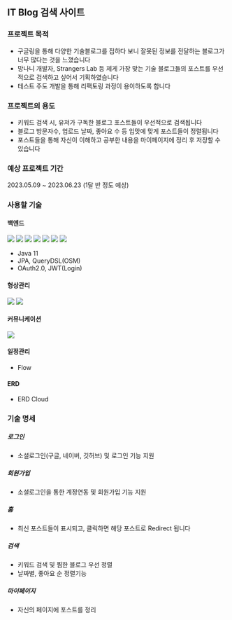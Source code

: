 ## IT Blog 검색 사이트

### 프로젝트 목적
- 구글링을 통해 다양한 기술블로그를 접하다 보니 잘못된 정보를 전달하는 블로그가 너무 많다는 것을 느꼈습니다
- 망나니 개발자, Strangers Lab 등 제게 가장 맞는 기술 블로그들의 포스트를 우선적으로 검색하고 싶어서 기획하였습니다
- 테스트 주도 개발을 통해 리팩토링 과정이 용이하도록 합니다

### 프로젝트의 용도
- 키워드 검색 시, 유저가 구독한 블로그 포스트들이 우선적으로 검색됩니다
- 블로그 방문자수, 업로드 날짜, 좋아요 수 등 입맛에 맞게 포스트들이 정렬됩니다
- 포스트들을 통해 자신이 이해하고 공부한 내용을 마이페이지에 정리 후 저장할 수 있습니다

### 예상 프로젝트 기간
2023.05.09 ~ 2023.06.23 (1달 반 정도 예상)

### 사용할 기술

#### 백엔드
<p align="left">
   <img src="https://img.shields.io/badge/spring Boot-6DB33F?style=flat-square&logo=spring Boot&logoColor=white"/>
  <img src="https://img.shields.io/badge/spring Security-6DB33F?style=flat-square&logo=spring Security&logoColor=white"/>
  <img src="https://img.shields.io/badge/MariaDB-003545?style=flat-square&logo=MariaDB&logoColor=white"/>
  <img src="https://img.shields.io/badge/JUnit5-25A162?style=flat-square&logo=JUnit5&logoColor=white"/>
  <img src="https://img.shields.io/badge/Amazon AWS-232F3E?style=flat-square&logo=Amazon AWS&logoColor=white"/>
  <img src="https://img.shields.io/badge/Swagger-85EA2D?style=flat-square&logo=Swagger&logoColor=white"/>
  <img src="https://img.shields.io/badge/Apache Tomcat-F8DC75?style=flat-square&logo=Apache Tomcat&logoColor=white"/>
</p>

- Java 11
- JPA, QueryDSL(OSM)
- OAuth2.0, JWT(Login)


#### 형상관리
<p align="left">
  <img src="https://img.shields.io/badge/Git-F05032?style=flat-square&logo=Git&logoColor=white"/>
  <img src="https://img.shields.io/badge/GitHub-181717?style=flat-square&logo=GitHub&logoColor=white"/>
</p>

#### 커뮤니케이션

<p align="left">
  <img src="https://img.shields.io/badge/Slack-4A154B?style=flat-square&logo=Slack&logoColor=white"/>
</p>


#### 일정관리

- Flow

#### ERD
- ERD Cloud

### 기술 명세

##### 로그인
- 소셜로그인(구글, 네이버, 깃허브) 및 로그인 기능 지원

##### 회원가입
- 소셜로그인을 통한 계정연동 및 회원가입 기능 지원

##### 홈
- 최신 포스트들이 표시되고, 클릭하면 해당 포스트로 Redirect 됩니다

##### 검색
- 키워드 검색 및 찜한 블로그 우선 정렬
- 날짜별, 좋아요 순 정렬기능

##### 마이페이지
- 자신의 페이지에 포스트를 정리
